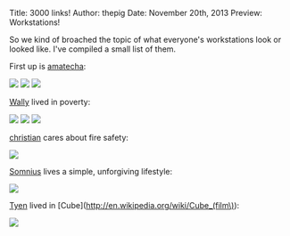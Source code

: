 Title: 3000 links!
Author: thepig
Date: November 20th, 2013
Preview: Workstations!

So we kind of broached the topic of what everyone's workstations look or looked
like. I've compiled a small list of them.

First up is [amatecha](/intrigue?user=amatecha):

<img src="/static/img/blog/amatecha_1.jpg"></img>
<img src="/static/img/blog/amatecha_2.jpg"></img>
<img src="/static/img/blog/amatecha_3.jpg"></img>

[Wally](/intrigue?user=Wally) lived in poverty:

<img src="/static/img/blog/wally_1.jpg"></img>
<img src="/static/img/blog/wally_2.jpg"></img>
<img src="/static/img/blog/wally_3.jpg"></img>

[christian](/intrigue?user=christian) cares about fire safety:

<img src="/static/img/blog/christian_1.jpg"></img>

[Somnius](/intrigue?user=Somnius) lives a simple, unforgiving lifestyle:

<img src="/static/img/blog/somnius_1.jpg"></img>

[Tyen](/intrigue?user=Tyen) lived in [Cube](http://en.wikipedia.org/wiki/Cube_(film\)):

<img src="/static/img/blog/tyen_1.jpg"></img>

